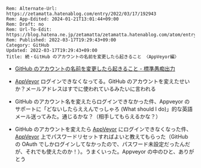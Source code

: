 ```header
Rem: Alternate-Url: https://zetamatta.hatenablog.com/entry/2022/03/17/192943
Rem: App-Edited: 2024-01-21T13:01:44+09:00
Rem: Draft: no
Rem: Url-To-Edit: https://blog.hatena.ne.jp/zetamatta/zetamatta.hatenablog.com/atom/entry/13574176438073917908
Rem: Published: 2022-03-17T19:29:43+09:00
Category: GitHub
Updated: 2022-03-17T19:29:43+09:00
Title: 続・GitHub のアカウントの名前を変更したら起きること 〈AppVeyor編〉
```
- [GitHub のアカウントの名前を変更したら起きること - 標準愚痴出力](https://zetamatta.hatenablog.com/entry/2022/02/02/183120)

-  [AppVeyor](https://www.appveyor.com/) ログインできなくなってる。GitHub のアカウントを変えたせいか？メールアドレスはすでに使われているみたいに言われる

- GitHub のアカウント名を変えたらログインできなかった件、Appveyor のサポートに「どないしたらええんでっしゃろ (What should I do)」的な英語メール送ってみた。通じるかな？（相手してもらえるかな？）

- GitHub のアカウントを変えたら [AppVeyor](https://www.appveyor.com/) にログインできなくなった件、[AppVeyor](https://www.appveyor.com/) 上でパスワードリセットすればよいと教えてもらった（GitHub の OAuth でしかログインしてなかったので、パスワード未設定だったんだが、それでも使えたのか！）。うまくいった。Appveyor の中のひと、ありがとう
